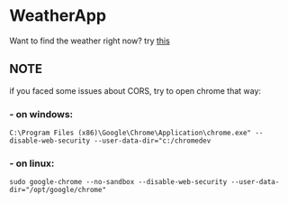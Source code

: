 # WeatherApp
Want to find the weather right now? try [this](https://zeyadetman.me/WeatherApp/)

## NOTE
if you faced some issues about CORS, try to open chrome that way:

### - on windows:
```C:\Program Files (x86)\Google\Chrome\Application\chrome.exe" --disable-web-security --user-data-dir="c:/chromedev```

### - on linux:
```sudo google-chrome --no-sandbox --disable-web-security --user-data-dir="/opt/google/chrome"```
